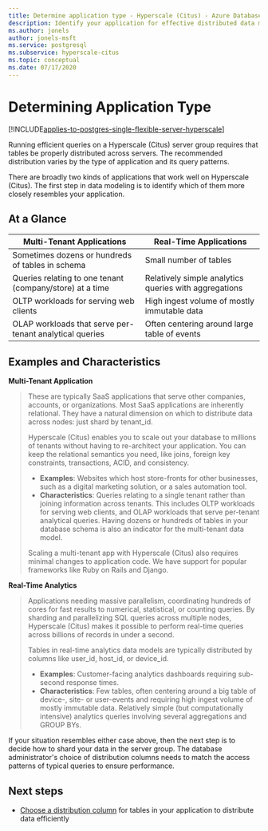 ```yaml
---
title: Determine application type - Hyperscale (Citus) - Azure Database for PostgreSQL
description: Identify your application for effective distributed data modeling
ms.author: jonels
author: jonels-msft
ms.service: postgresql
ms.subservice: hyperscale-citus
ms.topic: conceptual
ms.date: 07/17/2020
---
```


# Determining Application Type

[!INCLUDE[applies-to-postgres-single-flexible-server-hyperscale](../includes/applies-to-postgresql-single-flexible-server-hyperscale.md)]

Running efficient queries on a Hyperscale (Citus) server group requires that
tables be properly distributed across servers. The recommended distribution
varies by the type of application and its query patterns.

There are broadly two kinds of applications that work well on Hyperscale
(Citus). The first step in data modeling is to identify which of them more
closely resembles your application.

## At a Glance

| Multi-Tenant Applications                                 | Real-Time Applications                                |
|-----------------------------------------------------------|-------------------------------------------------------|
| Sometimes dozens or hundreds of tables in schema          | Small number of tables                                |
| Queries relating to one tenant  (company/store) at a time | Relatively simple analytics queries with aggregations |
| OLTP workloads for serving web clients                    | High ingest volume of mostly immutable data           |
| OLAP workloads that serve per-tenant analytical queries   | Often centering around large table of events            |

## Examples and Characteristics

**Multi-Tenant Application**

> These are typically SaaS applications that serve other companies,
> accounts, or organizations. Most SaaS applications are inherently
> relational. They have a natural dimension on which to distribute data
> across nodes: just shard by tenant\_id.
>
> Hyperscale (Citus) enables you to scale out your database to millions of
> tenants without having to re-architect your application. You can keep the
> relational semantics you need, like joins, foreign key constraints,
> transactions, ACID, and consistency.
>
> -   **Examples**: Websites which host store-fronts for other
>     businesses, such as a digital marketing solution, or a sales
>     automation tool.
> -   **Characteristics**: Queries relating to a single tenant rather
>     than joining information across tenants. This includes OLTP
>     workloads for serving web clients, and OLAP workloads that serve
>     per-tenant analytical queries. Having dozens or hundreds of tables
>     in your database schema is also an indicator for the multi-tenant
>     data model.
>
> Scaling a multi-tenant app with Hyperscale (Citus) also requires minimal
> changes to application code. We have support for popular frameworks like Ruby
> on Rails and Django.

**Real-Time Analytics**

> Applications needing massive parallelism, coordinating hundreds of cores for
> fast results to numerical, statistical, or counting queries.  By sharding and
> parallelizing SQL queries across multiple nodes, Hyperscale (Citus) makes it
> possible to perform real-time queries across billions of records in under a
> second.
>
> Tables in real-time analytics data models are typically distributed by
> columns like user\_id, host\_id, or device\_id.
>
> -   **Examples**: Customer-facing analytics dashboards requiring
>     sub-second response times.
> -   **Characteristics**: Few tables, often centering around a big
>     table of device-, site- or user-events and requiring high ingest
>     volume of mostly immutable data. Relatively simple (but
>     computationally intensive) analytics queries involving several
>     aggregations and GROUP BYs.

If your situation resembles either case above, then the next step is to decide
how to shard your data in the server group. The database administrator\'s
choice of distribution columns needs to match the access patterns of typical
queries to ensure performance.

## Next steps

* [Choose a distribution
  column](howto-choose-distribution-column.md) for tables in your
  application to distribute data efficiently
